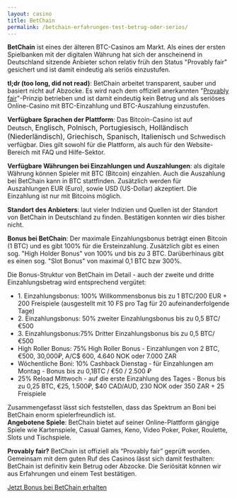 ```yaml
---
layout: casino
title: BetChain
permalink: /betchain-erfahrungen-test-betrug-oder-serios/
---
```


<strong>BetChain</strong> ist eines der älteren BTC-Casinos am Markt. Als eines der ersten Spielbanken mit der digitalen Währung hat sich der anscheinend in Deutschland sitzende Anbieter schon relativ früh den Status "Provably fair" gesichert und ist damit eindeutig als seriös einzustufen.

<strong>tl;dr (too long, did not read)</strong>: BetChain arbeitet transparent, sauber und basiert nicht auf Abzocke. Es wird nach dem offiziell anerkannten "<a href="http://bitcoincasinodeutsch.de/provably-fair/">Provably fair</a>"-Prinzip betrieben und ist damit eindeutig kein Betrug und als seriöses Online-Casino mit BTC-Einzahlung und BTC-Auszahlung einzustufen.

<strong>Verfügbare Sprachen der Plattform</strong>: Das Bitcoin-Casino ist auf Deutsch, <span style="font-size: 16px;">Englisch, Polnisch, </span><span style="font-size: 16px;">Portugiesisch, Holländisch (Niederländisch), </span><span style="font-size: 16px;">Griechisch, Spanisch, Italienisch </span>und Schwedisch verfügbar. Dies gilt sowohl für die Plattform, als auch für den Website-Bereich mit FAQ und Hilfe-Sektor.

<strong>Verfügbare Währungen bei Einzahlungen und Auszahlungen</strong>: als digitale Währung können Spieler mit BTC (Bitcoin) einzahlen. Auch die Auszahlung bei BetChain kann in BTC stattfinden. Zusätzlich werden für Auszahlungen EUR (Euro), sowie USD (US-Dollar) akzeptiert. Die Einzahlung ist nur mit Bitcoins möglich.

<strong>Standort des Anbieters</strong>: laut vieler Indizien und Quellen ist der Standort von BetChain in Deutschland zu finden. Bestätigen konnten wir dies bisher nicht.

<strong>Bonus bei BetChain</strong>: Der maximale Einzahlungsbonus beträgt einen Bitcoin (1 BTC) und es gibt 100% für die Ersteinzahlung. Zusätzlich gibt es einen sog. "High Holder Bonus" von 100% und bis zu 3 BTC. Darüberhinaus gibt es einen sog. "Slot Bonus" von maximal 0,1 BTC bzw 300%.

Die Bonus-Struktur von BetChain im Detail - auch der zweite und dritte Einzahlungsbetrag wird entsprechend vergütet:
<ul>
  <li>1. Einzahlungsbonus: 100% Willkommensbonus bis zu 1 BTC/200 EUR + 200 Freispiele (ausgestellt mit 10 FS pro Tag für 20 aufeinanderfolgende Tage)</li>
  <li>2. Einzahlungsbonus: 50% zweiter Einzahlungsbonus bis zu 0,5 BTC/€500</li>
  <li>3. Einzahlungsbonus:75% Dritter Einzahlungsbonus bis zu 0,5 BTC/€500</li>
  <li>High Roller Bonus: 75% High Roller Bonus - Einzahlungen von 2 BTC, €500, 30,000₽, A/C$ 600, 4.640 NOK oder 7.000 ZAR</li>
  <li>Wöchentliche Boni: 10% Cashback Dienstag - für Einzahlungen am Montag - Bonus bis zu 0,1BTC / €50 / 2.500 ₽</li>
  <li>25% Reload Mittwoch - auf die erste Einzahlung des Tages - Bonus bis zu 0,25 BTC, €25, 1.500₽, $40 CAD/AUD, 230 NOK oder 350 ZAR + 25 Freispiele</li>
</ul>
Zusammengefasst lässt sich feststellen, dass das Spektrum an Boni bei BetChain enorm spielerfreundlich ist.<br />
<strong>Angebotene Spiele</strong>: BetChain bietet auf seiner Online-Plattform gängige Spiele wie Kartenspiele, Casual Games, Keno, Video Poker, Poker, Roulette, Slots und Tischspiele.

<strong>Provably fair?</strong> BetChain ist offiziell als “Provably fair” geprüft worden. Gemeinsam mit dem guten Ruf des Casinos lässt sich damit festhalten: BetChain ist definitiv kein Betrug oder Abzocke. Die Seriösität können wir aus Erfahrungen und einem Test bestätigen.

<a class="btn btn-primary" href="https://bitcoincasinodeutsch.de/get-bonus/betchain" rel="nofollow" target="_blank">Jetzt Bonus bei BetChain erhalten</a>
